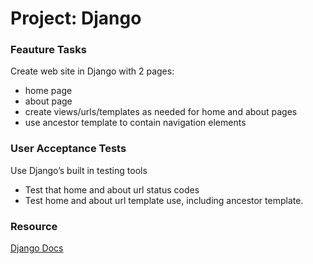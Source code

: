 # Project: Django

### Feauture Tasks

Create web site in Django with 2 pages:
- home page
- about page
- create views/urls/templates as needed for home and about pages
- use ancestor template to contain navigation elements

### User Acceptance Tests
Use Django’s built in testing tools
- Test that home and about url status codes
- Test home and about url template use, including ancestor template.

### Resource
[Django Docs](https://www.djangoproject.com/)

